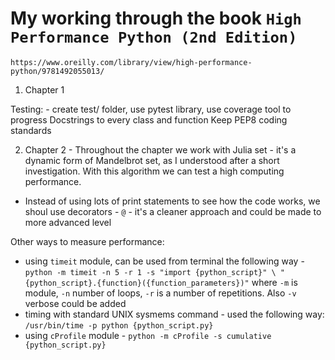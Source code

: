 # My working through the book `High Performance Python (2nd Edition)`

`https://www.oreilly.com/library/view/high-performance-python/9781492055013/`

1. Chapter 1

Testing: - create test/ folder, use pytest library, use coverage tool to progress
Docstrings to every class and function
Keep PEP8 coding standards

2. Chapter 2 - 
Throughout the chapter we work with Julia set - it's a dynamic form of Mandelbrot set, as I understood after a short investigation.
With this algorithm we can test a high computing performance.

- Instead of using lots of print statements to see how the code works, we shoul use decorators - `@` - it's a cleaner approach and could be made to more advanced level

Other ways to measure performance:
- using `timeit` module, can be used from terminal the following way - `python -m timeit -n 5 -r 1 -s "import {python_script}" \ "{python_script}.{function}({function_parameters})"` where `-m` is module, `-n` number of loops, `-r` is a number of repetitions. Also `-v` verbose could be added
- timing with standard UNIX sysmems command - used the following way: `/usr/bin/time -p python {python_script.py}`
- using `cProfile` module - `python -m cProfile -s cumulative {python_script.py}`
